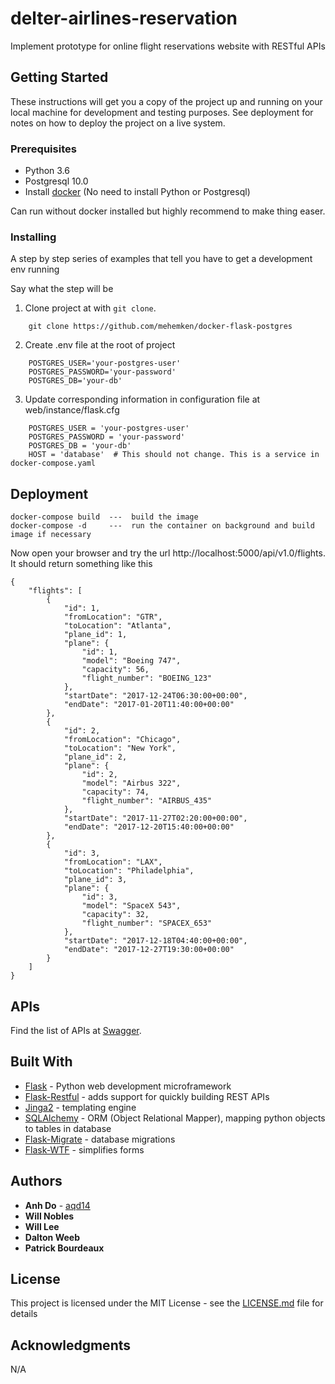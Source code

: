 # delter-airlines-reservation
Implement prototype for online flight reservations website with RESTful APIs

## Getting Started

These instructions will get you a copy of the project up and running on your local machine for development and testing purposes. See deployment for notes on how to deploy the project on a live system.

### Prerequisites
* Python 3.6
* Postgresql 10.0
* Install [docker](https://docs.docker.com/engine/installation/) (No need to install Python or Postgresql)

Can run without docker installed but highly recommend to make thing easer.

### Installing

A step by step series of examples that tell you have to get a development env running

Say what the step will be

1. Clone project at with ```git clone```.
```
    git clone https://github.com/mehemken/docker-flask-postgres
```
2. Create .env file at the root of project

```
    POSTGRES_USER='your-postgres-user'
    POSTGRES_PASSWORD='your-password'
    POSTGRES_DB='your-db'
```

3. Update corresponding information in configuration file at web/instance/flask.cfg
```
    POSTGRES_USER = 'your-postgres-user'
    POSTGRES_PASSWORD = 'your-password'
    POSTGRES_DB = 'your-db'
    HOST = 'database'  # This should not change. This is a service in docker-compose.yaml
```

## Deployment
```
docker-compose build  ---  build the image
docker-compose -d     ---  run the container on background and build image if necessary
```

Now open your browser and try the url http://localhost:5000/api/v1.0/flights. It should return something like this
```
{
    "flights": [
        {
            "id": 1,
            "fromLocation": "GTR",
            "toLocation": "Atlanta",
            "plane_id": 1,
            "plane": {
                "id": 1,
                "model": "Boeing 747",
                "capacity": 56,
                "flight_number": "BOEING_123"
            },
            "startDate": "2017-12-24T06:30:00+00:00",
            "endDate": "2017-01-20T11:40:00+00:00"
        },
        {
            "id": 2,
            "fromLocation": "Chicago",
            "toLocation": "New York",
            "plane_id": 2,
            "plane": {
                "id": 2,
                "model": "Airbus 322",
                "capacity": 74,
                "flight_number": "AIRBUS_435"
            },
            "startDate": "2017-11-27T02:20:00+00:00",
            "endDate": "2017-12-20T15:40:00+00:00"
        },
        {
            "id": 3,
            "fromLocation": "LAX",
            "toLocation": "Philadelphia",
            "plane_id": 3,
            "plane": {
                "id": 3,
                "model": "SpaceX 543",
                "capacity": 32,
                "flight_number": "SPACEX_653"
            },
            "startDate": "2017-12-18T04:40:00+00:00",
            "endDate": "2017-12-27T19:30:00+00:00"
        }
    ]
}
```
## APIs
Find the list of APIs at [Swagger](https://app.swaggerhub.com/apis/DelterArlines/DelterAirlinesAPI/1.0.0).


## Built With
* [Flask](http://flask.pocoo.org/]) - Python web development microframework
* [Flask-Restful](https://flask-restful.readthedocs.io/en/latest/) - adds support for quickly building REST APIs
* [Jinga2](http://jinja.pocoo.org/docs/2.10/) - templating engine
* [SQLAlchemy](https://www.sqlalchemy.org/) - ORM (Object Relational Mapper), mapping python objects to tables in database
* [Flask-Migrate](https://flask-migrate.readthedocs.io/en/latest/) - database migrations
* [Flask-WTF](https://flask-wtf.readthedocs.io/en/stable/) - simplifies forms

## Authors

* **Anh Do** - [aqd14](https://github.com/aqd14)
* **Will Nobles**
* **Will Lee**
* **Dalton Weeb**
* **Patrick Bourdeaux**

## License

This project is licensed under the MIT License - see the [LICENSE.md](LICENSE.md) file for details

## Acknowledgments
N/A
